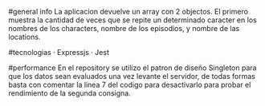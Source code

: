 #general info
La aplicacion devuelve un array con 2 objectos.
El primero muestra la cantidad de veces que se repite un determinado caracter en los nombres de los characters, nombre de los episodios, y nombre de las locations.

#tecnologias
· Expressjs
· Jest

#performance
En el repository se utilizo el patron de diseño Singleton para que los datos sean evaluados una vez levante el servidor, de todas formas basta con comentar la linea 7 del codigo para desactivarlo para probar el rendimiento de la segunda consigna.


